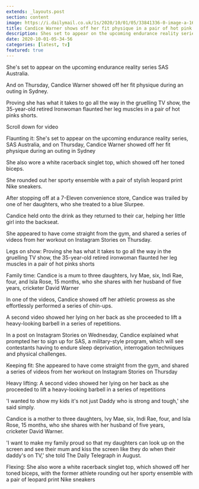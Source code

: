 ```yaml
---
extends: _layouts.post
section: content
image: https://i.dailymail.co.uk/1s/2020/10/01/05/33841336-0-image-a-16_1601525677748.jpg 
title: Candice Warner shows off her fit physique in a pair of hot pink shorts 
description: Shes set to appear on the upcoming endurance reality series, SAS Australia, and on Thursday, Candice Warner showed off her fit physique during an outing in Sydney. 
date: 2020-10-01-05-34-56 
categories: [latest, tv] 
featured: true 
--- 
```

She's set to appear on the upcoming endurance reality series SAS Australia. 

And on Thursday, Candice Warner showed off her fit physique during an outing in Sydney.

Proving she has what it takes to go all the way in the gruelling TV show, the 35-year-old retired Ironwoman flaunted her leg muscles in a pair of hot pinks shorts. 

Scroll down for video 

Flaunting it: She's set to appear on the upcoming endurance reality series, SAS Australia, and on Thursday, Candice Warner showed off her fit physique during an outing in Sydney

She also wore a white racerback singlet top, which showed off her toned biceps. 

She rounded out her sporty ensemble with a pair of stylish leopard print Nike sneakers. 

After stopping off at a 7-Eleven convenience store, Candice was trailed by one of her daughters, who she treated to a blue Slurpee.

Candice held onto the drink as they returned to their car, helping her little girl into the backseat.

She appeared to have come straight from the gym, and shared a series of videos from her workout on Instagram Stories on Thursday.

Legs on show: Proving she has what it takes to go all the way in the gruelling TV show, the 35-year-old retired ironwoman flaunted her leg muscles in a pair of hot pinks shorts

Family time: Candice is a mum to three daughters, Ivy Mae, six, Indi Rae, four, and Isla Rose, 15 months, who she shares with her husband of five years, cricketer David Warner

In one of the videos, Candice showed off her athletic prowess as she effortlessly performed a series of chin-ups.

A second video showed her lying on her back as she proceeded to lift a heavy-looking barbell in a series of repetitions.

In a post on Instagram Stories on Wednesday, Candice explained what prompted her to sign up for SAS, a military-style program, which will see contestants having to endure sleep deprivation, interrogation techniques and physical challenges.

Keeping fit: She appeared to have come straight from the gym, and shared a series of videos from her workout on Instagram Stories on Thursday

Heavy lifting: A second video showed her lying on her back as she proceeded to lift a heavy-looking barbell in a series of repetitions

'I wanted to show my kids it's not just Daddy who is strong and tough,' she said simply.

Candice is a mother to three daughters, Ivy Mae, six, Indi Rae, four, and Isla Rose, 15 months, who she shares with her husband of five years, cricketer David Warner.

'I want to make my family proud so that my daughters can look up on the screen and see their mum and kiss the screen like they do when their daddy's on TV,' she told The Daily Telegraph in August.  

Flexing: She also wore a white racerback singlet top, which showed off her toned biceps, with the former athlete rounding out her sporty ensemble with a pair of leopard print Nike sneakers

